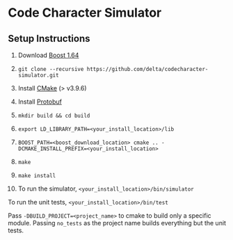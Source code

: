 # Code Character Simulator

## Setup Instructions

1. Download [Boost 1.64](https://dl.bintray.com/boostorg/release/1.64.0/source/)

2. `git clone --recursive https://github.com/delta/codecharacter-simulator.git`

3. Install [CMake](https://cmake.org/download/) (> v3.9.6)

4. Install [Protobuf](https://github.com/google/protobuf/releases)

5. `mkdir build && cd build`

6. `export LD_LIBRARY_PATH=<your_install_location>/lib`

7. `BOOST_PATH=<boost_download_location> cmake .. -DCMAKE_INSTALL_PREFIX=<your_install_location>`

8. `make`

9. `make install`

10. To run the simulator, `<your_install_location>/bin/simulator`

To run the unit tests, `<your_install_location>/bin/test`

Pass `-DBUILD_PROJECT=<project_name>` to cmake to build only a specific module. Passing `no_tests` as the project name builds everything but the unit tests.
